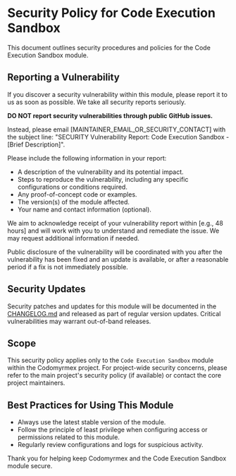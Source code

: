# Security Policy for Code Execution Sandbox

This document outlines security procedures and policies for the Code Execution Sandbox module.

## Reporting a Vulnerability

If you discover a security vulnerability within this module, please report it to us as soon as possible.
We take all security reports seriously.

**DO NOT report security vulnerabilities through public GitHub issues.**

Instead, please email [MAINTAINER_EMAIL_OR_SECURITY_CONTACT] with the subject line: "SECURITY Vulnerability Report: Code Execution Sandbox - [Brief Description]".

Please include the following information in your report:

- A description of the vulnerability and its potential impact.
- Steps to reproduce the vulnerability, including any specific configurations or conditions required.
- Any proof-of-concept code or examples.
- The version(s) of the module affected.
- Your name and contact information (optional).

We aim to acknowledge receipt of your vulnerability report within [e.g., 48 hours] and will work with you to understand and remediate the issue. We may request additional information if needed.

Public disclosure of the vulnerability will be coordinated with you after the vulnerability has been fixed and an update is available, or after a reasonable period if a fix is not immediately possible.

## Security Updates

Security patches and updates for this module will be documented in the [CHANGELOG.md](./CHANGELOG.md) and released as part of regular version updates. Critical vulnerabilities may warrant out-of-band releases.

## Scope

This security policy applies only to the `Code Execution Sandbox` module within the Codomyrmex project. For project-wide security concerns, please refer to the main project's security policy (if available) or contact the core project maintainers.

## Best Practices for Using This Module

- Always use the latest stable version of the module.
- Follow the principle of least privilege when configuring access or permissions related to this module.
- Regularly review configurations and logs for suspicious activity.

Thank you for helping keep Codomyrmex and the Code Execution Sandbox module secure. 